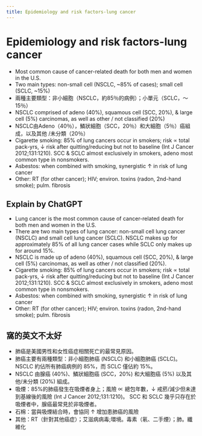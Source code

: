 ```yaml
---
title: Epidemiology and risk factors-lung cancer
---
```

# Epidemiology and risk factors-lung cancer

* Most common cause of cancer-related death for both men and women in the U.S.
* Two main types: non-small cell (NSCLC, ~85% of cases); small cell (SCLC, ~15%)
* 兩種主要類型：非小細胞（NSCLC，約85％的病例）；小單元（SCLC，〜15％）
* NSCLC comprised of adeno (40%), squamous cell (SCC, 20%), & large cell (5%) carcinomas, as well as other / not classified (20%)
* NSCLC由Adeno（40％），鱗狀細胞（SCC，20％）和大細胞（5％）癌組成，以及其他 /未分類（20％）
* Cigarette smoking: 85% of lung cancers occur in smokers; risk ∝ total pack-yrs, ↓ risk after quitting/reducing but not to baseline (Int J Cancer 2012;131:1210).
SCC & SCLC almost exclusively in smokers, adeno most common type in nonsmokers.
* Asbestos: when combined with smoking, synergistic ↑ in risk of lung cancer
* Other: RT (for other cancer); HIV; environ. toxins (radon, 2nd-hand smoke); pulm. fibrosis


## Explain by ChatGPT


- Lung cancer is the most common cause of cancer-related death for both men and women in the U.S.
- There are two main types of lung cancer: non-small cell lung cancer (NSCLC) and small cell lung cancer (SCLC). NSCLC makes up for approximately 85% of all lung cancer cases while SCLC only makes up for around 15%.
- NSCLC is made up of adeno (40%), squamous cell (SCC, 20%), & large cell (5%) carcinomas, as well as other / not classified (20%).
- Cigarette smoking: 85% of lung cancers occur in smokers; risk ∝ total pack-yrs, ↓ risk after quitting/reducing but not to baseline (Int J Cancer 2012;131:1210). SCC & SCLC almost exclusively in smokers, adeno most common type in nonsmokers.
- Asbestos: when combined with smoking, synergistic ↑ in risk of lung cancer
- Other: RT (for other cancer); HIV; environ. toxins (radon, 2nd-hand smoke); pulm. fibrosis

## 窩的英文不太好

- 肺癌是美國男性和女性癌症相關死亡的最常見原因。
- 肺癌主要有兩種類型：非小細胞肺癌 (NSCLC) 和小細胞肺癌 (SCLC)。 NSCLC 約佔所有肺癌病例的 85%，而 SCLC 僅佔約 15%。
- NSCLC 由腺癌 (40%)、鱗狀細胞癌 (SCC，20%) 和大細胞癌 (5%) 以及其他/未分類 (20%) 組成。
- 吸煙：85%的肺癌發生在吸煙者身上；風險 ∝ 總包年數，↓ 戒菸/減少但未達到基線後的風險 (Int J Cancer 2012;131:1210)。 SCC 和 SCLC 幾乎只存在於吸煙者中，腺癌最常見於非吸煙者。
- 石棉：當與吸煙結合時，會協同 ↑ 增加患肺癌的風險
- 其他：RT（針對其他癌症）；艾滋病病毒;環境。毒素（氡、二手煙）；肺。纖維化
